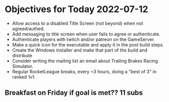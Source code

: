 # Objectives for Today 2022-07-12

- Allow access to a disabled Title Screen (not beyond) when not agreed/authed.
- Add messaging to title screen when user fails to agree or authenticate.
- Authenticate players with twitch and/or patreon on the GameServer.
- Make a quick icon for the executable and apply it in the post build steps.
- Create the Windows installer and make that part of the build and distribute
- Consider writing the mailing list an email about Trailing Brakes Racing Simulator.
- Regular RocketLeague breaks, every ~3 hours, doing a "best of 3" in ranked 1v1.

## Breakfast on Friday if goal is met??  11 subs
